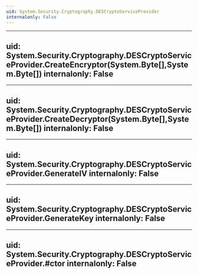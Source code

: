 ```yaml
---
uid: System.Security.Cryptography.DESCryptoServiceProvider
internalonly: False
---
```


---
uid: System.Security.Cryptography.DESCryptoServiceProvider.CreateEncryptor(System.Byte[],System.Byte[])
internalonly: False
---

---
uid: System.Security.Cryptography.DESCryptoServiceProvider.CreateDecryptor(System.Byte[],System.Byte[])
internalonly: False
---

---
uid: System.Security.Cryptography.DESCryptoServiceProvider.GenerateIV
internalonly: False
---

---
uid: System.Security.Cryptography.DESCryptoServiceProvider.GenerateKey
internalonly: False
---

---
uid: System.Security.Cryptography.DESCryptoServiceProvider.#ctor
internalonly: False
---
